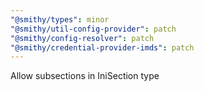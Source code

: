 ```yaml
---
"@smithy/types": minor
"@smithy/util-config-provider": patch
"@smithy/config-resolver": patch
"@smithy/credential-provider-imds": patch
---
```


Allow subsections in IniSection type
